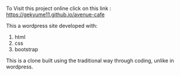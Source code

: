 To Visit this project online click on this link : https://gekyume11.github.io/avenue-cafe

This a wordpress site developed with:
1. html
2. css
3. bootstrap

This is a clone built using the traditional way through coding, unlike in wordpress.

